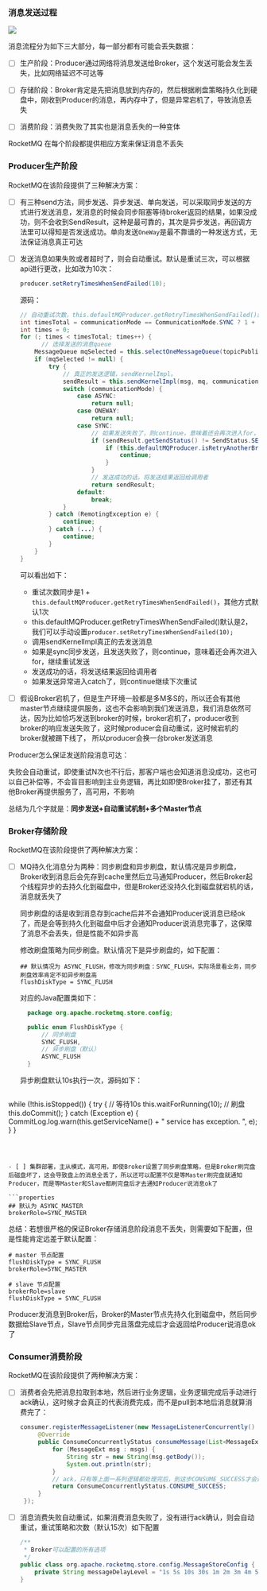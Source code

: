 

### 消息发送过程

![](https://mmbiz.qpic.cn/mmbiz_png/eQPyBffYbueNvvSdp19GOL0lO1xHDic0gTrcviaZKEXNCibq9sqNP7lq8TMmsOeRqDlFoxjMFrlAY5ic0hWOiaKkH3w/640?wx_fmt=png&tp=webp&wxfrom=5&wx_lazy=1&wx_co=1)



消息流程分为如下三大部分，每一部分都有可能会丢失数据：

- [ ] 生产阶段：Producer通过网络将消息发送给Broker，这个发送可能会发生丢失，比如网络延迟不可达等
- [ ] 存储阶段：Broker肯定是先把消息放到内存的，然后根据刷盘策略持久化到硬盘中，刚收到Producer的消息，再内存中了，但是异常宕机了，导致消息丢失
- [ ] 消费阶段：消费失败了其实也是消息丢失的一种变体



RocketMQ 在每个阶段都提供相应方案来保证消息不丢失





### Producer生产阶段



RocketMQ在该阶段提供了三种解决方案：



- [ ] 有三种send方法，同步发送、异步发送、单向发送，可以采取同步发送的方式进行发送消息，发消息的时候会同步阻塞等待broker返回的结果，如果没成功，则不会收到SendResult，这种是最可靠的，其次是异步发送，再回调方法里可以得知是否发送成功。单向发送`OneWay`是最不靠谱的一种发送方式，无法保证消息真正可达



- [ ] 发送消息如果失败或者超时了，则会自动重试。默认是重试三次，可以根据api进行更改，比如改为10次：

  ```java
  producer.setRetryTimesWhenSendFailed(10);
  ```

  源码：

  ```java
  // 自动重试次数，this.defaultMQProducer.getRetryTimesWhenSendFailed()默认为2，如果是同步发送，默认重试3次，否则重试1次
  int timesTotal = communicationMode == CommunicationMode.SYNC ? 1 + this.defaultMQProducer.getRetryTimesWhenSendFailed() : 1;
  int times = 0;
  for (; times < timesTotal; times++) {
        // 选择发送的消息queue
      MessageQueue mqSelected = this.selectOneMessageQueue(topicPublishInfo, lastBrokerName);
      if (mqSelected != null) {
          try {
              // 真正的发送逻辑，sendKernelImpl。
              sendResult = this.sendKernelImpl(msg, mq, communicationMode, sendCallback, topicPublishInfo, timeout - costTime);
              switch (communicationMode) {
                  case ASYNC:
                      return null;
                  case ONEWAY:
                      return null;
                  case SYNC:
                      // 如果发送失败了，则continue，意味着还会再次进入for，继续重试发送
                      if (sendResult.getSendStatus() != SendStatus.SEND_OK) {
                          if (this.defaultMQProducer.isRetryAnotherBrokerWhenNotStoreOK()) {
                              continue;
                          }
                      }
                      // 发送成功的话，将发送结果返回给调用者
                      return sendResult;
                  default:
                      break;
              }
          } catch (RemotingException e) {
              continue;
          } catch (...) {
              continue;
          }
      }
  }
  ```

  
  
  可以看出如下：
  
  - 重试次数同步是1 + `this.defaultMQProducer.getRetryTimesWhenSendFailed()`，其他方式默认1次
  - this.defaultMQProducer.getRetryTimesWhenSendFailed()默认是2，我们可以手动设置`producer.setRetryTimesWhenSendFailed(10);`
  - 调用sendKernelImpl真正的去发送消息
  - 如果是sync同步发送，且发送失败了，则continue，意味着还会再次进入for，继续重试发送
  - 发送成功的话，将发送结果返回给调用者
  - 如果发送异常进入catch了，则continue继续下次重试





- [ ] 假设Broker宕机了，但是生产环境一般都是多M多S的，所以还会有其他master节点继续提供服务，这也不会影响到我们发送消息，我们消息依然可达，因为比如恰巧发送到broker的时候，broker宕机了，producer收到broker的响应发送失败了，这时候producer会自动重试，这时候宕机的broker就被踢下线了， 所以producer会换一台broker发送消息



Producer怎么保证发送阶段消息可达：

失败会自动重试，即使重试N次也不行后，那客户端也会知道消息没成功，这也可以自己补偿等，不会盲目影响到主业务逻辑，再比如即使Broker挂了，那还有其他Broker再提供服务了，高可用，不影响

总结为几个字就是：**同步发送+自动重试机制+多个Master节点**







### Broker存储阶段



RocketMQ在该阶段提供了两种解决方案：



- [ ] MQ持久化消息分为两种：同步刷盘和异步刷盘，默认情况是异步刷盘，Broker收到消息后会先存到cache里然后立马通知Producer，然后Broker起个线程异步的去持久化到磁盘中，但是Broker还没持久化到磁盘就宕机的话，消息就丢失了

  同步刷盘的话是收到消息存到cache后并不会通知Producer说消息已经ok了，而是会等到持久化到磁盘中后才会通知Producer说消息完事了，这保障了消息不会丢失，但是性能不如异步高

  修改刷盘策略为同步刷盘。默认情况下是异步刷盘的，如下配置：

  ```properties
  ## 默认情况为 ASYNC_FLUSH，修改为同步刷盘：SYNC_FLUSH，实际场景看业务，同步刷盘效率肯定不如异步刷盘高
  flushDiskType = SYNC_FLUSH
  ```
  对应的Java配置类如下：

  ```java
    package org.apache.rocketmq.store.config;

    public enum FlushDiskType {
        // 同步刷盘
        SYNC_FLUSH,
        // 异步刷盘（默认）
        ASYNC_FLUSH
    }
  ```

  异步刷盘默认10s执行一次，源码如下：

  ```java
while (!this.isStopped()) {
    try {
        // 等待10s
        this.waitForRunning(10);
        // 刷盘
        this.doCommit();
    } catch (Exception e) {
        CommitLog.log.warn(this.getServiceName() + " service has exception. ", e);
    }
}
  ```



- [ ] 集群部署，主从模式，高可用，即使Broker设置了同步刷盘策略，但是Broker刷完盘后磁盘坏了，这会导致盘上的消息全丢了，所以还可以配置不仅是等Master刷完盘就通知Producer，而是等Master和Slave都刷完盘后才去通知Producer说消息ok了

  ```properties
  ## 默认为 ASYNC_MASTER
  brokerRole=SYNC_MASTER
  ```

  

  总结：若想很严格的保证Broker存储消息阶段消息不丢失，则需要如下配置，但是性能肯定远差于默认配置：

  ```properties
  # master 节点配置
  flushDiskType = SYNC_FLUSH
  brokerRole=SYNC_MASTER
  
  # slave 节点配置
  brokerRole=slave
  flushDiskType = SYNC_FLUSH
  ```

  Producer发消息到Broker后，Broker的Master节点先持久化到磁盘中，然后同步数据给Slave节点，Slave节点同步完且落盘完成后才会返回给Producer说消息ok了

  





### Consumer消费阶段



RocketMQ在该阶段提供了两种解决方案：



- [ ] 消费者会先把消息拉取到本地，然后进行业务逻辑，业务逻辑完成后手动进行ack确认，这时候才会真正的代表消费完成，而不是pull到本地后消息就算消费完了：

  ```java
  consumer.registerMessageListener(new MessageListenerConcurrently() {
       @Override
       public ConsumeConcurrentlyStatus consumeMessage(List<MessageExt> msgs, ConsumeConcurrentlyContext consumeConcurrentlyContext) {
           for (MessageExt msg : msgs) {
               String str = new String(msg.getBody());
               System.out.println(str);
           }
           // ack，只有等上面一系列逻辑都处理完后，到这步CONSUME_SUCCESS才会通知broker说消息消费完成，如果上面发生异常没有走到这步ack，则消息还是未消费状态。而不是像比如redis的blpop，弹出一个数据后数据就从redis里消失了，并没有等我们业务逻辑执行完才弹出。
           return ConsumeConcurrentlyStatus.CONSUME_SUCCESS;
       }
   }); 
  ```



- [ ] 消息消费失败自动重试，如果消费消息失败了，没有进行ack确认，则会自动重试，重试策略和次数（默认15次）如下配置

  ```java
  /**
   * Broker可以配置的所有选项
   */
  public class org.apache.rocketmq.store.config.MessageStoreConfig {
      private String messageDelayLevel = "1s 5s 10s 30s 1m 2m 3m 4m 5m 6m 7m 8m 9m 10m 20m 30m 1h 2h";
  }
  ```

  